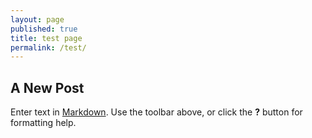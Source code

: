 ```yaml
---
layout: page
published: true
title: test page
permalink: /test/
---
```


## A New Post

Enter text in [Markdown](http://daringfireball.net/projects/markdown/). Use the toolbar above, or click the **?** button for formatting help.